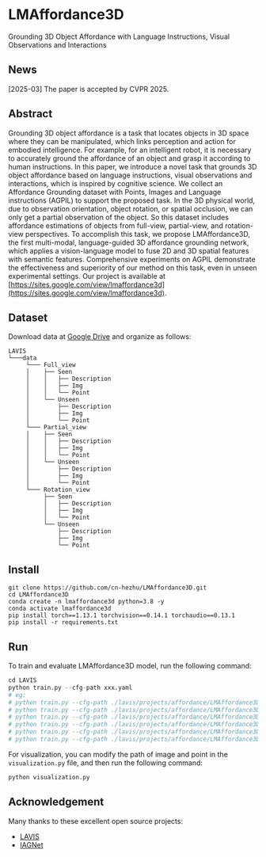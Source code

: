 # LMAffordance3D
Grounding 3D Object Affordance with Language Instructions, Visual Observations and Interactions

## News
[2025-03] The paper is accepted by CVPR 2025.

## Abstract
Grounding 3D object affordance is a task that locates objects in 3D space where they can be manipulated, which links perception and action for embodied intelligence. For example, for an intelligent robot, it is necessary to accurately ground the affordance of an object and grasp it according to human instructions. In this paper, we introduce a novel task that grounds 3D object affordance based on language instructions, visual observations and interactions, which is inspired by cognitive science. We collect an Affordance Grounding dataset with Points, Images and Language instructions (AGPIL) to support the proposed task. In the 3D physical world, due to observation orientation, object rotation, or spatial occlusion, we can only get a partial observation of the object. So this dataset includes affordance estimations of objects from full-view, partial-view, and rotation-view perspectives. To accomplish this task, we propose LMAffordance3D, the first multi-modal, language-guided 3D affordance grounding network, which applies a vision-language model to fuse 2D and 3D spatial features with semantic features. Comprehensive experiments on AGPIL demonstrate the effectiveness and superiority of our method on this task, even in unseen experimental settings. Our project is available at [https://sites.google.com/view/lmaffordance3d](https://sites.google.com/view/lmaffordance3d).

## Dataset
Download data at [Google Drive](https://drive.google.com/file/d/1G7yobBCQYhPqsDY6Im7ax94akoq9pcn1/view?usp=sharing) and organize as follows:
```
LAVIS
└───data
     └─── Full_view
     │    ├── Seen
     │    │   ├── Description
     │    │   ├── Img
     │    │   └── Point
     │    └── Unseen
     │        ├── Description
     │        ├── Img
     │        └── Point
     └─── Partial_view
     │    ├── Seen
     │    │   ├── Description
     │    │   ├── Img
     │    │   └── Point
     │    └── Unseen
     │        ├── Description
     │        ├── Img
     │        └── Point
     └─── Rotation_view
          ├── Seen
          │   ├── Description
          │   ├── Img
          │   └── Point
          └── Unseen
              ├── Description
              ├── Img
              └── Point

```
## Install
```
git clone https://github.com/cn-hezhu/LMAffordance3D.git
cd LMAffordance3D
conda create -n lmaffordance3d python=3.8 -y
conda activate lmaffordance3d
pip install torch==1.13.1 torchvision==0.14.1 torchaudio==0.13.1
pip install -r requirements.txt
```

## Run
To train and evaluate LMAffordance3D model, run the following command:
```python
cd LAVIS
python train.py --cfg-path xxx.yaml
# eg:
# python train.py --cfg-path ./lavis/projects/affordance/LMAffordance3D/Full_view/Seen.yaml
# python train.py --cfg-path ./lavis/projects/affordance/LMAffordance3D/Full_view/Uneen.yaml
# python train.py --cfg-path ./lavis/projects/affordance/LMAffordance3D/Partial_view/Seen.yaml
# python train.py --cfg-path ./lavis/projects/affordance/LMAffordance3D/Partial_view/Uneen.yaml
# python train.py --cfg-path ./lavis/projects/affordance/LMAffordance3D/Rotation_view/Seen.yaml
# python train.py --cfg-path ./lavis/projects/affordance/LMAffordance3D/Rotation_view/Uneen.yaml
```
For visualization, you can modify the path of image and point in the ```visualization.py``` file, and then run the following command:
```python
python visualization.py
```

<!--
## Bibtex
If this work is helpful for your research, please consider citing the following BibTeX entry.
```
```
-->
## Acknowledgement
Many thanks to these excellent open source projects:
 - [LAVIS](https://github.com/salesforce/LAVIS)
 - [IAGNet](https://github.com/yyvhang/IAGNet)

